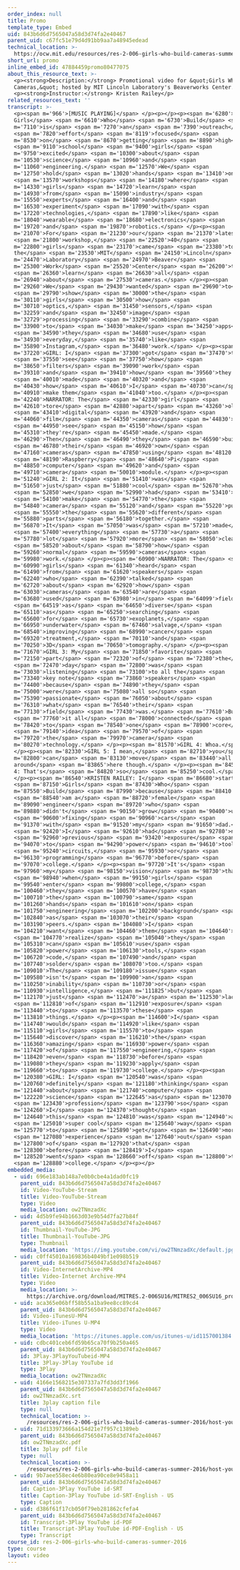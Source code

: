 ```yaml
---
order_index: null
title: Promo
template_type: Embed
uid: 843b6d6d7565047a58d3d74fa2e40467
parent_uid: c67fc51e79d4d91bb9aa7a48945edead
technical_location: >-
  https://ocw.mit.edu/resources/res-2-006-girls-who-build-cameras-summer-2016/host-your-own-workshop/promo
short_url: promo
inline_embed_id: 47884459promo80477075
about_this_resource_text: >-
  <p><strong>Description:</strong> Promotional video for &quot;Girls Who Build
  Cameras,&quot; hosted by MIT Lincoln Laboratory's Beaverworks Center.</p>
  <p><strong>Instructor:</strong> Kristen Railey</p>
related_resources_text: ''
transcript: >-
  <p><span m='966'>[MUSIC PLAYING]</span> </p><p></p><p><span m='6280'>NARRATOR:
  Girls</span> <span m='6610'>Who</span> <span m='6730'>Build</span> <span
  m='7110'>is</span> <span m='7270'>an</span> <span m='7390'>outreach</span>
  <span m='7820'>effort</span> <span m='8119'>focused</span> <span
  m='8530'>on</span> <span m='8670'>getting</span> <span m='8890'>high</span>
  <span m='9110'>school</span> <span m='9400'>girls</span> <span
  m='9750'>excited</span> <span m='10300'>about</span> <span
  m='10530'>science</span> <span m='10960'>and</span> <span
  m='11060'>engineering.</span> <span m='12570'>We</span> <span
  m='12750'>hold</span> <span m='13020'>hands</span> <span m='13410'>on</span>
  <span m='13570'>workshops</span> <span m='14180'>where</span> <span
  m='14330'>girls</span> <span m='14720'>learn</span> <span
  m='14930'>from</span> <span m='15090'>industry</span> <span
  m='15550'>experts</span> <span m='16400'>and</span> <span
  m='16530'>experiment</span> <span m='17090'>with</span> <span
  m='17220'>technologies,</span> <span m='17890'>like</span> <span
  m='18040'>wearable</span> <span m='18680'>electronics</span> <span
  m='19720'>and</span> <span m='19870'>robotics.</span> </p><p><span
  m='21070'>For</span> <span m='21230'>our</span> <span m='21370'>latest</span>
  <span m='21800'>workshop,</span> <span m='22520'>40</span> <span
  m='22800'>girls</span> <span m='23170'>came</span> <span m='23380'>to
  the</span> <span m='23530'>MIT</span> <span m='24150'>Lincoln</span> <span
  m='24470'>Laboratory</span> <span m='24970'>Beaver</span> <span
  m='25300'>Work</span> <span m='25520'>Center</span> <span m='26200'>to</span>
  <span m='26360'>learn</span> <span m='26630'>all</span> <span
  m='26940'>about</span> <span m='27530'>cameras.</span> </p><p><span
  m='29260'>We</span> <span m='29430'>wanted</span> <span m='29690'>to</span>
  <span m='29790'>show</span> <span m='30000'>the</span> <span
  m='30110'>girls</span> <span m='30500'>how</span> <span
  m='30710'>optics,</span> <span m='31450'>sensors,</span> <span
  m='32259'>and</span> <span m='32450'>image</span> <span
  m='32729'>processing</span> <span m='33290'>combine</span> <span
  m='33900'>to</span> <span m='34030'>make</span> <span m='34250'>apps</span>
  <span m='34590'>they</span> <span m='34680'>use</span> <span
  m='34930'>everyday,</span> <span m='35740'>like</span> <span
  m='35890'>Instagram,</span> <span m='36480'>work.</span> </p><p><span
  m='37220'>GIRL: I</span> <span m='37300'>got</span> <span m='37470'>to</span>
  <span m='37550'>see</span> <span m='37750'>how</span> <span
  m='38650'>filters</span> <span m='39090'>work</span> <span
  m='39310'>and</span> <span m='39410'>how</span> <span m='39560'>they're</span>
  <span m='40010'>made</span> <span m='40320'>and</span> <span
  m='40430'>how</span> <span m='40610'>I</span> <span m='40730'>can</span> <span
  m='40910'>make them</span> <span m='41040'>too.</span> </p><p><span
  m='42240'>NARRATOR: The</span> <span m='42330'>girl</span> <span
  m='42610'>tore</span> <span m='42880'>apart</span> <span m='43260'>old</span>
  <span m='43410'>digital</span> <span m='43920'>and</span> <span
  m='44060'>film</span> <span m='44350'>cameras</span> <span m='44830'>to</span>
  <span m='44950'>see</span> <span m='45150'>how</span> <span
  m='45310'>they're</span> <span m='45450'>made.</span> <span
  m='46290'>Then</span> <span m='46490'>they</span> <span m='46590'>built</span>
  <span m='46780'>their</span> <span m='46920'>own</span> <span
  m='47160'>cameras</span> <span m='47850'>using</span> <span m='48120'>a</span>
  <span m='48190'>Raspberry</span> <span m='48640'>Pi</span> <span
  m='48850'>computer</span> <span m='49620'>and</span> <span
  m='49710'>camera</span> <span m='50010'>module.</span> </p><p><span
  m='51240'>GIRL 2: It</span> <span m='51410'>was</span> <span
  m='51650'>just</span> <span m='51880'>cool</span> <span m='52670'>how</span>
  <span m='52850'>we</span> <span m='52990'>had</span> <span m='53410'>to</span>
  <span m='54100'>make</span> <span m='54770'>the</span> <span
  m='54840'>camera</span> <span m='55120'>and</span> <span m='55220'>put</span>
  <span m='55550'>the</span> <span m='55620'>different</span> <span
  m='55880'>parts</span> <span m='56180'>together.</span> <span
  m='56870'>It</span> <span m='57050'>was</span> <span m='57210'>made</span>
  <span m='57400'>everything</span> <span m='57730'>a</span> <span
  m='57780'>lot</span> <span m='57920'>more</span> <span m='58050'>clear</span>
  <span m='58520'>about</span> <span m='58790'>how</span> <span
  m='59260'>normal</span> <span m='59590'>cameras</span> <span
  m='59980'>work.</span> </p><p><span m='60900'>NARRATOR: The</span> <span
  m='60990'>girls</span> <span m='61340'>heard</span> <span
  m='61490'>from</span> <span m='61620'>speakers</span> <span
  m='62240'>who</span> <span m='62390'>talked</span> <span
  m='62720'>about</span> <span m='62920'>how</span> <span
  m='63030'>cameras</span> <span m='63540'>are</span> <span
  m='63680'>used</span> <span m='63980'>in</span> <span m='64099'>fields</span>
  <span m='64519'>as</span> <span m='64650'>diverse</span> <span
  m='65110'>as</span> <span m='65250'>searching</span> <span
  m='65600'>for</span> <span m='65730'>exoplanets,</span> <span
  m='66950'>underwater</span> <span m='67460'>salvage,</span> <span
  m='68540'>improving</span> <span m='68990'>cancer</span> <span
  m='69320'>treatment,</span> <span m='70110'>and</span> <span
  m='70250'>3D</span> <span m='70650'>tomography.</span> </p><p><span
  m='71670'>GIRL 3: My</span> <span m='71850'>favorite</span> <span
  m='72150'>part</span> <span m='72320'>of</span> <span m='72380'>the</span>
  <span m='72470'>day</span> <span m='72800'>was</span> <span
  m='73030'>listening</span> <span m='73100'>to all the</span> <span
  m='73340'>key note</span> <span m='73860'>speakers</span> <span
  m='74400'>because</span> <span m='74890'>they</span> <span
  m='75000'>were</span> <span m='75080'>all so</span> <span
  m='75390'>passionate</span> <span m='76050'>about</span> <span
  m='76310'>what</span> <span m='76540'>their</span> <span
  m='77130'>field</span> <span m='77430'>was.</span> <span m='77610'>But</span>
  <span m='77760'>it all</span> <span m='78000'>connected</span> <span
  m='78420'>to</span> <span m='78540'>one</span> <span m='78900'>core</span>
  <span m='79140'>idea</span> <span m='79570'>of</span> <span
  m='79720'>the</span> <span m='79970'>camera</span> <span
  m='80270'>technology.</span> </p><p><span m='81570'>GIRL 4: Whoa.</span>
  </p><p><span m='82330'>GIRL 5: I mean,</span> <span m='82710'>you</span> <span
  m='82800'>can</span> <span m='83130'>move</span> <span m='83440'>all the way
  around</span> <span m='83865'>here though.</span> </p><p><span m='84555'>GIRL
  4: That's</span> <span m='84820'>so</span> <span m='85250'>cool.</span>
  </p><p><span m='86540'>KRISTEN RAILEY: I</span> <span m='86680'>started</span>
  <span m='87150'>Girls</span> <span m='87430'>Who</span> <span
  m='87550'>Build</span> <span m='87990'>because</span> <span m='88410'>I</span>
  <span m='88540'>am a</span> <span m='88720'>female</span> <span
  m='89090'>engineer</span> <span m='89720'>who</span> <span
  m='89880'>didn't</span> <span m='90150'>grow</span> <span m='90400'>up</span>
  <span m='90600'>fixing</span> <span m='90960'>cars</span> <span
  m='91370'>with</span> <span m='91520'>my</span> <span m='91650'>dad.</span>
  <span m='92420'>I</span> <span m='92610'>had</span> <span m='92780'>no</span>
  <span m='92960'>previous</span> <span m='93420'>exposure</span> <span
  m='94070'>to</span> <span m='94290'>power</span> <span m='94610'>tools,</span>
  <span m='95240'>circuits,</span> <span m='95930'>or</span> <span
  m='96130'>programming</span> <span m='96770'>before</span> <span
  m='97070'>college.</span> </p><p><span m='97720'>It's</span> <span
  m='97960'>my</span> <span m='98150'>vision</span> <span m='98730'>that</span>
  <span m='98940'>when</span> <span m='99150'>girls</span> <span
  m='99540'>enter</span> <span m='99800'>college,</span> <span
  m='100460'>they</span> <span m='100570'>have</span> <span
  m='100710'>the</span> <span m='100790'>same</span> <span
  m='101260'>hands</span> <span m='101610'>on</span> <span
  m='101750'>engineering</span> <span m='102200'>background</span> <span
  m='102840'>as</span> <span m='103070'>their</span> <span
  m='103190'>peers.</span> <span m='104080'>I</span> <span
  m='104210'>want</span> <span m='104460'>them</span> <span m='104640'>to</span>
  <span m='104770'>realize</span> <span m='105040'>they</span> <span
  m='105310'>can</span> <span m='105610'>use</span> <span
  m='105820'>power</span> <span m='106130'>tools,</span> <span
  m='106720'>code,</span> <span m='107490'>and</span> <span
  m='107740'>solder</span> <span m='108070'>too.</span> <span
  m='109010'>The</span> <span m='109180'>issue</span> <span
  m='109580'>isn't</span> <span m='109900'>an</span> <span
  m='110250'>inability</span> <span m='110730'>or</span> <span
  m='110930'>intelligence,</span> <span m='111825'>but</span> <span
  m='112170'>just</span> <span m='112470'>a</span> <span m='112530'>lack</span>
  <span m='112810'>of</span> <span m='112910'>exposure</span> <span
  m='113440'>to</span> <span m='113570'>these</span> <span
  m='113810'>things.</span> </p><p><span m='114600'>I</span> <span
  m='114740'>would</span> <span m='114920'>like</span> <span
  m='115110'>girls</span> <span m='115570'>to</span> <span
  m='115640'>discover</span> <span m='116210'>the</span> <span
  m='116360'>amazing</span> <span m='116930'>power</span> <span
  m='117420'>of</span> <span m='117550'>engineering,</span> <span
  m='118420'>even</span> <span m='118730'>before</span> <span
  m='119080'>they</span> <span m='119230'>apply</span> <span
  m='119660'>to</span> <span m='119730'>college.</span> </p><p><span
  m='120380'>GIRL: I</span> <span m='120540'>was</span> <span
  m='120760'>definitely</span> <span m='121180'>thinking</span> <span
  m='121440'>about</span> <span m='121740'>computer</span> <span
  m='122220'>science</span> <span m='122645'>as</span> <span m='123070'>a</span>
  <span m='123430'>profession</span> <span m='123790'>so</span> <span
  m='124260'>I</span> <span m='124370'>thought</span> <span
  m='124640'>this</span> <span m='124810'>was</span> <span m='124940'>a</span>
  <span m='125010'>super cool</span> <span m='125640'>way</span> <span
  m='125770'>to</span> <span m='125890'>get</span> <span m='126490'>more</span>
  <span m='127080'>experience</span> <span m='127640'>out</span> <span
  m='127800'>of</span> <span m='127920'>that</span> <span
  m='128300'>before</span> <span m='128419'>I</span> <span
  m='128520'>went</span> <span m='128660'>off</span> <span m='128800'>to</span>
  <span m='128880'>college.</span> </p><p></p>
embedded_media:
  - uid: 696e183ab148a7e0b0cbe4a1dad0fc19
    parent_uid: 843b6d6d7565047a58d3d74fa2e40467
    id: Video-YouTube-Stream
    title: Video-YouTube-Stream
    type: Video
    media_location: ow2TNmzadXc
  - uid: 4d5b9fe94b1663d03e9b54d7fa27b84f
    parent_uid: 843b6d6d7565047a58d3d74fa2e40467
    id: Thumbnail-YouTube-JPG
    title: Thumbnail-YouTube-JPG
    type: Thumbnail
    media_location: 'https://img.youtube.com/vi/ow2TNmzadXc/default.jpg'
  - uid: c0ff45010a169836b4049bf1e098b519
    parent_uid: 843b6d6d7565047a58d3d74fa2e40467
    id: Video-InternetArchive-MP4
    title: Video-Internet Archive-MP4
    type: Video
    media_location: >-
      https://archive.org/download/MITRES.2-006SU16/MITRES2_006SU16_promo_300k.mp4
  - uid: aca365e06bff58b55a1ba9ee8cc89cd4
    parent_uid: 843b6d6d7565047a58d3d74fa2e40467
    id: Video-iTunesU-MP4
    title: Video-iTunes U-MP4
    type: Video
    media_location: 'https://itunes.apple.com/us/itunes-u/id1157001384'
  - uid: cdbc401ceb6fd59b65ca70f9b250a465
    parent_uid: 843b6d6d7565047a58d3d74fa2e40467
    id: 3Play-3PlayYouTubeid-MP4
    title: 3Play-3Play YouTube id
    type: 3Play
    media_location: ow2TNmzadXc
  - uid: 4166e1568215e307337a7fd3dd3f1966
    parent_uid: 843b6d6d7565047a58d3d74fa2e40467
    id: ow2TNmzadXc.srt
    title: 3play caption file
    type: null
    technical_location: >-
      /resources/res-2-006-girls-who-build-cameras-summer-2016/host-your-own-workshop/promo/ow2TNmzadXc.srt
  - uid: 71d133973666a154d21e7f957c1389eb
    parent_uid: 843b6d6d7565047a58d3d74fa2e40467
    id: ow2TNmzadXc.pdf
    title: 3play pdf file
    type: null
    technical_location: >-
      /resources/res-2-006-girls-who-build-cameras-summer-2016/host-your-own-workshop/promo/ow2TNmzadXc.pdf
  - uid: 9b7aee558ec4e6b80ea90ce8e9458a11
    parent_uid: 843b6d6d7565047a58d3d74fa2e40467
    id: Caption-3Play YouTube id-SRT
    title: Caption-3Play YouTube id-SRT-English - US
    type: Caption
  - uid: d386f61f17cb050f79eb281862cfefa4
    parent_uid: 843b6d6d7565047a58d3d74fa2e40467
    id: Transcript-3Play YouTube id-PDF
    title: Transcript-3Play YouTube id-PDF-English - US
    type: Transcript
course_id: res-2-006-girls-who-build-cameras-summer-2016
type: course
layout: video
---
```

